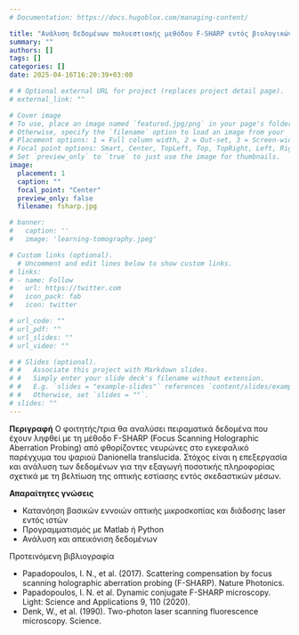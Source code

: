 ```yaml
---
# Documentation: https://docs.hugoblox.com/managing-content/

title: "Ανάλυση δεδομένων πολυεστιακής μεθόδου F-SHARP εντός βιολογικών ιστών"
summary: ""
authors: []
tags: []
categories: []
date: 2025-04-16T16:20:39+03:00

# # Optional external URL for project (replaces project detail page).
# external_link: ""

# Cover image
# To use, place an image named `featured.jpg/png` in your page's folder.
# Otherwise, specify the `filename` option to load an image from your `assets/media/` folder.
# Placement options: 1 = Full column width, 2 = Out-set, 3 = Screen-width
# Focal point options: Smart, Center, TopLeft, Top, TopRight, Left, Right, BottomLeft, Bottom, BottomRight
# Set `preview_only` to `true` to just use the image for thumbnails.
image:
  placement: 1
  caption: ""
  focal_point: "Center"
  preview_only: false
  filename: fsharp.jpg

# banner:
#   caption: ''
#   image: 'learning-tomography.jpeg'

# Custom links (optional).
  # Uncomment and edit lines below to show custom links.
# links:
# - name: Follow
#   url: https://twitter.com
#   icon_pack: fab
#   icon: twitter

# url_code: ""
# url_pdf: ""
# url_slides: ""
# url_video: ""

# # Slides (optional).
# #   Associate this project with Markdown slides.
# #   Simply enter your slide deck's filename without extension.
# #   E.g. `slides = "example-slides"` references `content/slides/example-slides.md`.
# #   Otherwise, set `slides = ""`.
# slides: ""
---
```

**Περιγραφή**
Ο φοιτητής/τρια θα αναλύσει πειραματικά δεδομένα που έχουν ληφθεί με τη μέθοδο F-SHARP (Focus Scanning Holographic Aberration Probing) από φθορίζοντες νευρώνες στο εγκεφαλικό παρέγχυμα του ψαριού Danionella translucida. Στόχος είναι η επεξεργασία και ανάλυση των δεδομένων για την εξαγωγή ποσοτικής πληροφορίας σχετικά με τη βελτίωση της οπτικής εστίασης εντός σκεδαστικών μέσων.

**Απαραίτητες γνώσεις**

* Κατανόηση βασικών εννοιών οπτικής μικροσκοπίας και διάδοσης laser εντός ιστών
* Προγραμματισμός με Matlab ή Python
* Ανάλυση και απεικόνιση δεδομένων

Προτεινόμενη βιβλιογραφία 
* Papadopoulos, I. N., et al. (2017). Scattering compensation by focus scanning holographic aberration probing (F-SHARP). Nature Photonics.
* Papadopoulos, I. N. et al. Dynamic conjugate F-SHARP microscopy. Light: Science and Applications 9, 110 (2020).
* Denk, W., et al. (1990). Two-photon laser scanning fluorescence microscopy. Science.

<!--more-->